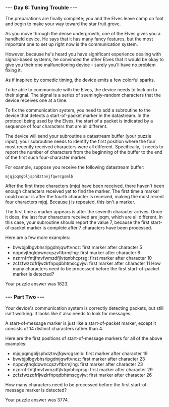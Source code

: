 ### --- Day 6: Tuning Trouble ---

The preparations are finally complete; you and the Elves leave camp on foot and begin to make your way toward the star fruit grove.

As you move through the dense undergrowth, one of the Elves gives you a handheld device. He says that it has many fancy features, but the most important one to set up right now is the communication system.

However, because he's heard you have significant experience dealing with signal-based systems, he convinced the other Elves that it would be okay to give you their one malfunctioning device - surely you'll have no problem fixing it.

As if inspired by comedic timing, the device emits a few colorful sparks.

To be able to communicate with the Elves, the device needs to lock on to their signal. The signal is a series of seemingly-random characters that the device receives one at a time.

To fix the communication system, you need to add a subroutine to the device that detects a start-of-packet marker in the datastream. In the protocol being used by the Elves, the start of a packet is indicated by a sequence of four characters that are all different.

The device will send your subroutine a datastream buffer (your puzzle input); your subroutine needs to identify the first position where the four most recently received characters were all different. Specifically, it needs to report the number of characters from the beginning of the buffer to the end of the first such four-character marker.

For example, suppose you receive the following datastream buffer:

```
mjqjpqmgbljsphdztnvjfqwrcgsmlb
```

After the first three characters (mjq) have been received, there haven't been enough characters received yet to find the marker. The first time a marker could occur is after the fourth character is received, making the most recent four characters mjqj. Because j is repeated, this isn't a marker.

The first time a marker appears is after the seventh character arrives. Once it does, the last four characters received are jpqm, which are all different. In this case, your subroutine should report the value 7, because the first start-of-packet marker is complete after 7 characters have been processed.

Here are a few more examples:

- bvwbjplbgvbhsrlpgdmjqwftvncz: first marker after character 5
- nppdvjthqldpwncqszvftbrmjlhg: first marker after character 6
- nznrnfrfntjfmvfwmzdfjlvtqnbhcprsg: first marker after character 10
- zcfzfwzzqfrljwzlrfnpqdbhtmscgvjw: first marker after character 11
How many characters need to be processed before the first start-of-packet marker is detected?

Your puzzle answer was 1623.

### --- Part Two ---

Your device's communication system is correctly detecting packets, but still isn't working. It looks like it also needs to look for messages.

A start-of-message marker is just like a start-of-packet marker, except it consists of 14 distinct characters rather than 4.

Here are the first positions of start-of-message markers for all of the above examples:

- mjqjpqmgbljsphdztnvjfqwrcgsmlb: first marker after character 19
- bvwbjplbgvbhsrlpgdmjqwftvncz: first marker after character 23
- nppdvjthqldpwncqszvftbrmjlhg: first marker after character 23
- nznrnfrfntjfmvfwmzdfjlvtqnbhcprsg: first marker after character 29
- zcfzfwzzqfrljwzlrfnpqdbhtmscgvjw: first marker after character 26

How many characters need to be processed before the first start-of-message marker is detected?

Your puzzle answer was 3774.


